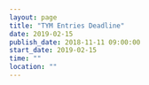 ```yaml
---
layout: page
title: "TYM Entries Deadline"
date: 2019-02-15
publish_date: 2018-11-11 09:00:00
start_date: 2019-02-15
time: ""
location: ""
---
```



